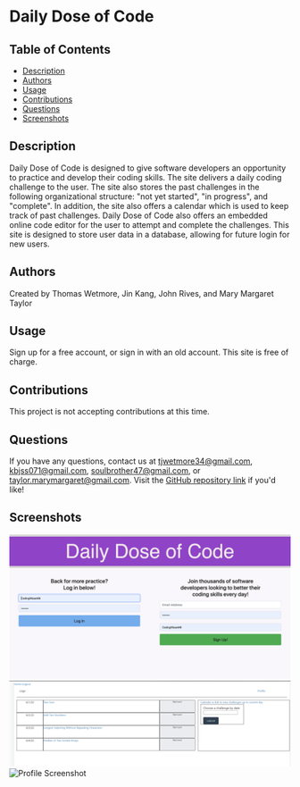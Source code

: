 # Daily Dose of Code


  ## Table of Contents
  - [Description](#description)
  - [Authors](#authors)
  - [Usage](#usage)
  - [Contributions](#contributions)
  - [Questions](#questions)
  - [Screenshots](#screenshots)
  

  ## Description
  Daily Dose of Code is designed to give software developers an opportunity to practice and develop their coding skills. The site delivers a daily coding challenge to the user. The site also stores the past challenges in the following organizational structure: "not yet started", "in progress", and "complete". In addition, the site also offers a calendar which is used to keep track of past challenges. Daily Dose of Code also offers an embedded online code editor for the user to attempt and complete the challenges. This site is designed to store user data in a database, allowing for future login for new users.

  ## Authors

  Created by Thomas Wetmore, Jin Kang, John Rives, and Mary Margaret Taylor
  

  ## Usage

  Sign up for a free account, or sign in with an old account. This site is free of charge.

  ## Contributions

  This project is not accepting contributions at this time.

  ## Questions

  If you have any questions, contact us at tjwetmore34@gmail.com, kbjss071@gmail.com, soulbrother47@gmail.com, or taylor.marymargaret@gmail.com. Visit the [GitHub repository link](https://github.com/TWetmore34/daily-dose-of-code) if you'd like!

  ## Screenshots
  ![Login Screenshot](./public/imgs/login-page.png)
  ![Homepage Screenshot](/public/imgs/homepage.png) 
  ![Profile Screenshot]()

 